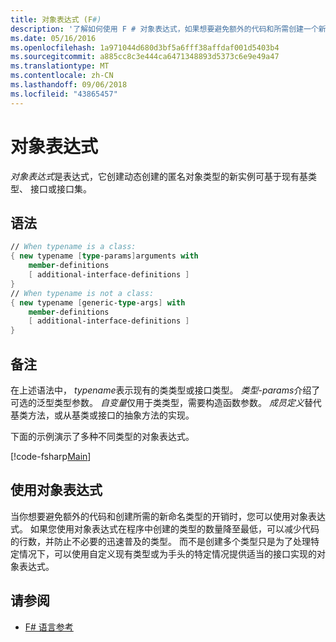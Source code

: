 ```yaml
---
title: 对象表达式 (F#)
description: '了解如何使用 F # 对象表达式，如果想要避免额外的代码和所需创建一个新开销命名类型。'
ms.date: 05/16/2016
ms.openlocfilehash: 1a971044d680d3bf5a6fff38affdaf001d5403b4
ms.sourcegitcommit: a885cc8c3e444ca6471348893d5373c6e9e49a47
ms.translationtype: MT
ms.contentlocale: zh-CN
ms.lasthandoff: 09/06/2018
ms.locfileid: "43865457"
---
```

# <a name="object-expressions"></a>对象表达式

*对象表达式*是表达式，它创建动态创建的匿名对象类型的新实例可基于现有基类型、 接口或接口集。

## <a name="syntax"></a>语法

```fsharp
// When typename is a class:
{ new typename [type-params]arguments with
    member-definitions
    [ additional-interface-definitions ]
}
// When typename is not a class:
{ new typename [generic-type-args] with
    member-definitions
    [ additional-interface-definitions ]
}
```

## <a name="remarks"></a>备注

在上述语法中， *typename*表示现有的类类型或接口类型。 *类型-params*介绍了可选的泛型类型参数。 *自变量*仅用于类类型，需要构造函数参数。 *成员定义*替代基类方法，或从基类或接口的抽象方法的实现。

下面的示例演示了多种不同类型的对象表达式。

[!code-fsharp[Main](../../../samples/snippets/fsharp/lang-ref-2/snippet4301.fs)]

## <a name="using-object-expressions"></a>使用对象表达式

当你想要避免额外的代码和创建所需的新命名类型的开销时，您可以使用对象表达式。 如果您使用对象表达式在程序中创建的类型的数量降至最低，可以减少代码的行数，并防止不必要的迅速普及的类型。 而不是创建多个类型只是为了处理特定情况下，可以使用自定义现有类型或为手头的特定情况提供适当的接口实现的对象表达式。

## <a name="see-also"></a>请参阅

- [F# 语言参考](index.md)
